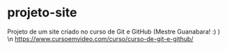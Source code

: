 # projeto-site
Projeto de um site criado no curso de Git e GitHub
(Mestre Guanabara! :) ) \n
https://www.cursoemvideo.com/curso/curso-de-git-e-github/
